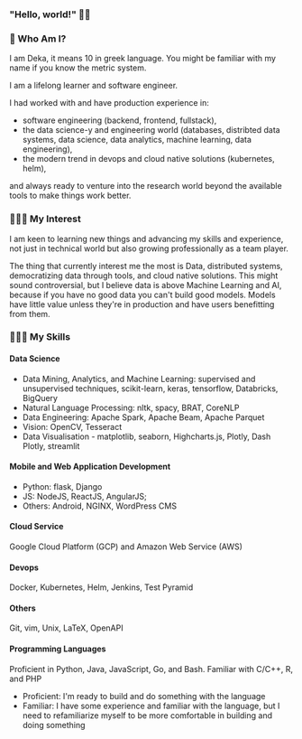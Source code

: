 ### "Hello, world!" 👋🏽 

<!--
**deka108/deka108** is a ✨ _special_ ✨ repository because its `README.md` (this file) appears on your GitHub profile.

Here are some ideas to get you started:

- 🔭 I’m currently working on ...
- 🌱 I’m currently learning ...
- 👯 I’m looking to collaborate on ...
- 🤔 I’m looking for help with ...
- 💬 Ask me about ...
- 📫 How to reach me: ...
- 😄 Pronouns: ...
- ⚡ Fun fact: ...
-->

### 👤 Who Am I?
I am Deka, it means 10 in greek language. You might be familiar with my name if you know the metric system.

I am a lifelong learner and software engineer. 

I had worked with and have production experience in:
- software engineering (backend, frontend, fullstack),
- the data science-y and engineering world (databases, distribted data systems, data science, data analytics, 
machine learning, data engineering),  
- the modern trend in devops and cloud native solutions (kubernetes, helm),

and always ready to venture into the research world beyond the available tools to make things work better.

### 🧑🏽‍🎨 My Interest

I am keen to learning new things and advancing my skills and experience, not just in technical world
but also growing professionally as a team player.

The thing that currently interest me the most is Data, distributed systems, democratizing data through tools, 
and cloud native solutions. This might sound controversial, but I believe data is above Machine Learning and AI, 
because if you have no good data you can't build good models. Models have little value unless they're in production 
and have users benefitting from them.

### 🧑🏼‍🔬 My Skills

#### Data Science
- Data Mining, Analytics, and Machine Learning: supervised and unsupervised techniques, scikit-learn, keras, tensorflow, Databricks, BigQuery
- Natural Language Processing: nltk, spacy, BRAT, CoreNLP
- Data Engineering: Apache Spark, Apache Beam, Apache Parquet
- Vision: OpenCV, Tesseract
- Data Visualisation - matplotlib, seaborn, Highcharts.js, Plotly, Dash Plotly, streamlit

#### Mobile and Web Application Development
- Python: flask, Django
- JS: NodeJS, ReactJS, AngularJS; 
- Others: Android, NGINX, WordPress CMS

#### Cloud Service
Google Cloud Platform (GCP) and Amazon Web Service (AWS)

#### Devops
Docker, Kubernetes, Helm, Jenkins, Test Pyramid

#### Others
Git, vim, Unix, LaTeX, OpenAPI

#### Programming Languages
Proficient in Python, Java, JavaScript, Go, and Bash. Familiar with C/C++, R, and PHP

- Proficient: I'm ready to build and do something with the language
- Familiar: I have some experience and familiar with the language, but I need to refamiliarize myself to be more comfortable in building and doing something
